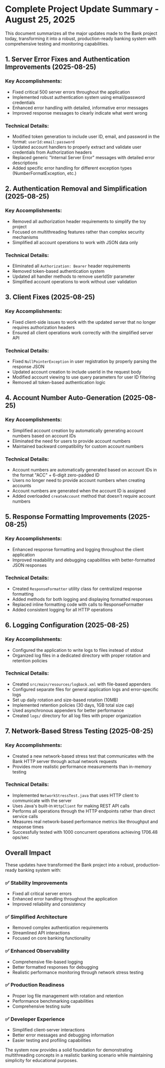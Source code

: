 # Complete Project Update Summary - August 25, 2025

This document summarizes all the major updates made to the Bank project today, transforming it into a robust, production-ready banking system with comprehensive testing and monitoring capabilities.

## 1. Server Error Fixes and Authentication Improvements (2025-08-25)

### Key Accomplishments:
- Fixed critical 500 server errors throughout the application
- Implemented robust authentication system using email/password credentials
- Enhanced error handling with detailed, informative error messages
- Improved response messages to clearly indicate what went wrong

### Technical Details:
- Modified token generation to include user ID, email, and password in the format: `userId:email:password`
- Updated account handlers to properly extract and validate user credentials from Authorization headers
- Replaced generic "Internal Server Error" messages with detailed error descriptions
- Added specific error handling for different exception types (NumberFormatException, etc.)

## 2. Authentication Removal and Simplification (2025-08-25)

### Key Accomplishments:
- Removed all authorization header requirements to simplify the toy project
- Focused on multithreading features rather than complex security mechanisms
- Simplified all account operations to work with JSON data only

### Technical Details:
- Eliminated all `Authorization: Bearer` header requirements
- Removed token-based authentication system
- Updated all handler methods to remove userIdStr parameter
- Simplified account operations to work without user validation

## 3. Client Fixes (2025-08-25)

### Key Accomplishments:
- Fixed client-side issues to work with the updated server that no longer requires authorization headers
- Ensured all client operations work correctly with the simplified server API

### Technical Details:
- Fixed `NullPointerException` in user registration by properly parsing the response JSON
- Updated account creation to include userId in the request body
- Modified account viewing to use query parameters for user ID filtering
- Removed all token-based authentication logic

## 4. Account Number Auto-Generation (2025-08-25)

### Key Accomplishments:
- Simplified account creation by automatically generating account numbers based on account IDs
- Eliminated the need for users to provide account numbers
- Maintained backward compatibility for custom account numbers

### Technical Details:
- Account numbers are automatically generated based on account IDs in the format "ACC" + 6-digit zero-padded ID
- Users no longer need to provide account numbers when creating accounts
- Account numbers are generated when the account ID is assigned
- Added overloaded `createAccount` method that doesn't require account numbers

## 5. Response Formatting Improvements (2025-08-25)

### Key Accomplishments:
- Enhanced response formatting and logging throughout the client application
- Improved readability and debugging capabilities with better-formatted JSON responses

### Technical Details:
- Created `ResponseFormatter` utility class for centralized response formatting
- Added methods for both logging and displaying formatted responses
- Replaced inline formatting code with calls to ResponseFormatter
- Added consistent logging for all HTTP operations

## 6. Logging Configuration (2025-08-25)

### Key Accomplishments:
- Configured the application to write logs to files instead of stdout
- Organized log files in a dedicated directory with proper rotation and retention policies

### Technical Details:
- Created `src/main/resources/logback.xml` with file-based appenders
- Configured separate files for general application logs and error-specific logs
- Set up daily rotation and size-based rotation (10MB)
- Implemented retention policies (30 days, 1GB total size cap)
- Used asynchronous appenders for better performance
- Created `logs/` directory for all log files with proper organization

## 7. Network-Based Stress Testing (2025-08-25)

### Key Accomplishments:
- Created a new network-based stress test that communicates with the Bank HTTP server through actual network requests
- Provides more realistic performance measurements than in-memory testing

### Technical Details:
- Implemented `NetworkStressTest.java` that uses HTTP client to communicate with the server
- Uses Java's built-in `HttpClient` for making REST API calls
- Performs all operations through the HTTP endpoints rather than direct service calls
- Measures real network-based performance metrics like throughput and response times
- Successfully tested with 1000 concurrent operations achieving 1706.48 ops/sec

## Overall Impact

These updates have transformed the Bank project into a robust, production-ready banking system with:

### ✅ Stability Improvements
- Fixed all critical server errors
- Enhanced error handling throughout the application
- Improved reliability and consistency

### ✅ Simplified Architecture
- Removed complex authentication requirements
- Streamlined API interactions
- Focused on core banking functionality

### ✅ Enhanced Observability
- Comprehensive file-based logging
- Better formatted responses for debugging
- Realistic performance monitoring through network stress testing

### ✅ Production Readiness
- Proper log file management with rotation and retention
- Performance benchmarking capabilities
- Comprehensive testing suite

### ✅ Developer Experience
- Simplified client-server interactions
- Better error messages and debugging information
- Easier testing and profiling capabilities

The system now provides a solid foundation for demonstrating multithreading concepts in a realistic banking scenario while maintaining simplicity for educational purposes.